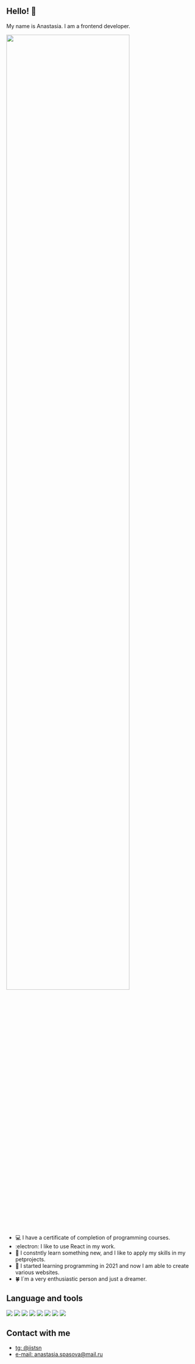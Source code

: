 ## Hello! 👋
My name is Anastasia. I am a frontend developer. 

<img src="https://github.com/qwertyuiop098ghdjksjhkdsjn/qwertyuiop098ghdjksjhkdsjn/assets/123645368/cc131684-8022-4b97-8657-5e9916a801d3" align="center" width="80%">

- 💻  I have a certificate of completion of programming courses.
- :electron: I like to use React in my work.
- 🙋 I constntly learn something new, and I like to apply my skills in my petprojects.
- 💪 I started learning programming in 2021 and now I am able to create various websites.
- 🍀 I`m a very enthusiastic person and just a dreamer. 

  

## Language and tools
<img src="https://img.shields.io/badge/HTML5-E34F26?style=for-the-badge&logo=html5&logoColor=white"> <img src="https://img.shields.io/badge/CSS3-1572B6?style=for-the-badge&logo=css3&logoColor=white"> <img src="https://img.shields.io/badge/JavaScript-F7DF1E?style=for-the-badge&logo=JavaScript&logoColor=white"> <img src="https://img.shields.io/badge/TypeScript-007ACC?style=for-the-badge&logo=typescript&logoColor=white"> <img src="https://img.shields.io/badge/Sass-CC6699?style=for-the-badge&logo=sass&logoColor=white"> <img src="https://img.shields.io/badge/React-20232A?style=for-the-badge&logo=react&logoColor=61DAFB"> <img src="https://img.shields.io/badge/React_Router-CA4245?style=for-the-badge&logo=react-router&logoColor=white">  <img src="https://img.shields.io/badge/Redux-593D88?style=for-the-badge&logo=redux&logoColor=white"> 
  
## Contact with me
- <a target="_blank" href="https://t.me/iistsn">tg: @iistsn</a>
- <a target="_blank" href="mailto:anastasia.spasova@mail.ru">e-mail: anastasia.spasova@mail.ru</a>
